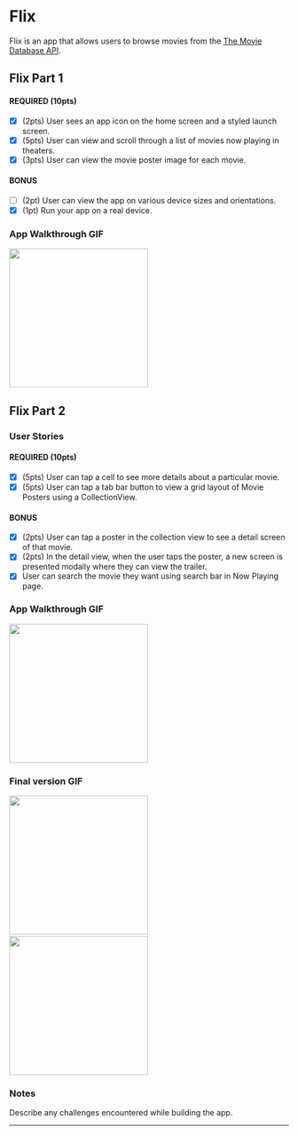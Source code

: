 # Flix

Flix is an app that allows users to browse movies from the [The Movie Database API](http://docs.themoviedb.apiary.io/#).


## Flix Part 1

#### REQUIRED (10pts)
- [x] (2pts) User sees an app icon on the home screen and a styled launch screen.
- [x] (5pts) User can view and scroll through a list of movies now playing in theaters.
- [x] (3pts) User can view the movie poster image for each movie.

#### BONUS
- [ ] (2pt) User can view the app on various device sizes and orientations.
- [x] (1pt) Run your app on a real device.

### App Walkthrough GIF
<img src="https://github.com/iris-w03/Flix-Unit1/blob/main/Images/flix1.gif" width=250><br>


## Flix Part 2

### User Stories

#### REQUIRED (10pts)
- [x] (5pts) User can tap a cell to see more details about a particular movie.
- [x] (5pts) User can tap a tab bar button to view a grid layout of Movie Posters using a CollectionView.

#### BONUS
- [x] (2pts) User can tap a poster in the collection view to see a detail screen of that movie.
- [x] (2pts) In the detail view, when the user taps the poster, a new screen is presented modally where they can view the trailer.
- [x]  User can search the movie they want using search bar in Now Playing page.

### App Walkthrough GIF

<img src="https://github.com/iris-w03/Flix-Unit1/blob/main/Images/flix2.gif" width=250><br>


### Final version GIF
<img src="https://github.com/iris-w03/Flix-Unit1/blob/main/Images/flix_final1.gif" width=250> &nbsp; &nbsp; <img src="https://github.com/iris-w03/Flix-Unit1/blob/main/Images/flix_final2.gif" width=250>


### Notes
Describe any challenges encountered while building the app.

---
